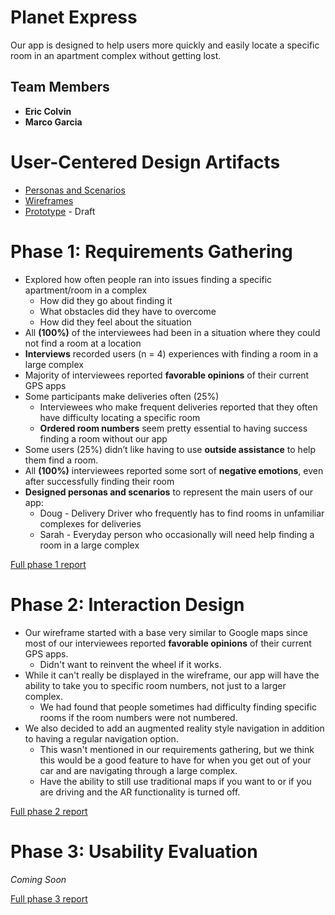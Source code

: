 # Planet Express

Our app is designed to help users more quickly and easily locate a specific room in an apartment complex without getting lost.

## Team Members

* **Eric Colvin**
* **Marco Garcia**

# User-Centered Design Artifacts

* [Personas and Scenarios](personas-scenarios.md)
* [Wireframes](phase2/README.md)
* [Prototype](https://xd.adobe.com/view/93ab9a28-9d16-431e-8127-f87fa40ad80f-c6f8/) - Draft

# Phase 1: Requirements Gathering

* Explored how often people ran into issues finding a specific apartment/room in a complex
  * How did they go about finding it
  * What obstacles did they have to overcome
  * How did they feel about the situation
* All **(100%)** of the interviewees had been in a situation where they could not find a room at a location
* **Interviews** recorded users (n = 4) experiences with finding a room in a large complex
* Majority of interviewees reported **favorable opinions** of their current GPS apps
* Some participants make deliveries often (25%)
  * Interviewees who make frequent deliveries reported that they often have difficulty locating a specific room 
  * **Ordered room numbers** seem pretty essential to having success finding a room without our app
* Some users (25%) didn’t like having to use **outside assistance** to help them find a room.
* All **(100%)** interviewees reported some sort of **negative emotions**, even after successfully finding their room
* **Designed personas and scenarios** to represent the main users of our app:
  * Doug - Delivery Driver who frequently has to find rooms in unfamiliar complexes for deliveries
  * Sarah - Everyday person who occasionally will need help finding a room in a large complex


[Full phase 1 report](phase1/)

# Phase 2: Interaction Design

* Our wireframe started with a base very similar to Google maps since most of our interviewees reported **favorable opinions** of their current GPS apps.
  * Didn't want to reinvent the wheel if it works.
* While it can't really be displayed in the wireframe, our app will have the ability to take you to specific room numbers, not just to a larger complex.
  * We had found that people sometimes had difficulty finding specific rooms if the room numbers were not numbered.
* We also decided to add an augmented reality style navigation in addition to having a regular navigation option.
  * This wasn't mentioned in our requirements gathering, but we think this would be a good feature to have for when you get out of your car and are navigating through a large complex.
  * Have the ability to still use traditional maps if you want to or if you are driving and the AR functionality is turned off.

[Full phase 2 report](phase2/)

# Phase 3: Usability Evaluation

*Coming Soon*

[Full phase 3 report](phase3/)
